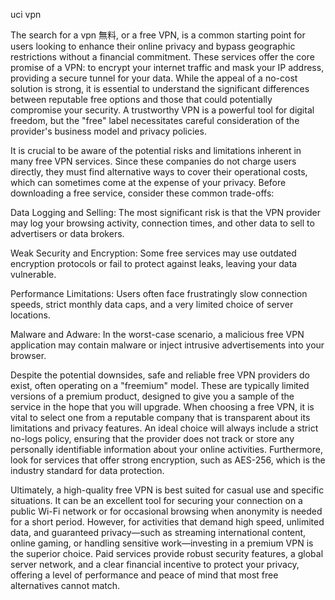uci vpn


The search for a vpn 無料, or a free VPN, is a common starting point for users looking to enhance their online privacy and bypass geographic restrictions without a financial commitment. These services offer the core promise of a VPN: to encrypt your internet traffic and mask your IP address, providing a secure tunnel for your data. While the appeal of a no-cost solution is strong, it is essential to understand the significant differences between reputable free options and those that could potentially compromise your security. A trustworthy VPN is a powerful tool for digital freedom, but the \"free\" label necessitates careful consideration of the provider's business model and privacy policies.



It is crucial to be aware of the potential risks and limitations inherent in many free VPN services. Since these companies do not charge users directly, they must find alternative ways to cover their operational costs, which can sometimes come at the expense of your privacy. Before downloading a free service, consider these common trade-offs:




Data Logging and Selling: The most significant risk is that the VPN provider may log your browsing activity, connection times, and other data to sell to advertisers or data brokers.


Weak Security and Encryption: Some free services may use outdated encryption protocols or fail to protect against leaks, leaving your data vulnerable.


Performance Limitations: Users often face frustratingly slow connection speeds, strict monthly data caps, and a very limited choice of server locations.


Malware and Adware: In the worst-case scenario, a malicious free VPN application may contain malware or inject intrusive advertisements into your browser.





Despite the potential downsides, safe and reliable free VPN providers do exist, often operating on a \"freemium\" model. These are typically limited versions of a premium product, designed to give you a sample of the service in the hope that you will upgrade. When choosing a free VPN, it is vital to select one from a reputable company that is transparent about its limitations and privacy features. An ideal choice will always include a strict no-logs policy, ensuring that the provider does not track or store any personally identifiable information about your online activities. Furthermore, look for services that offer strong encryption, such as AES-256, which is the industry standard for data protection.



Ultimately, a high-quality free VPN is best suited for casual use and specific situations. It can be an excellent tool for securing your connection on a public Wi-Fi network or for occasional browsing when anonymity is needed for a short period. However, for activities that demand high speed, unlimited data, and guaranteed privacy—such as streaming international content, online gaming, or handling sensitive work—investing in a premium VPN is the superior choice. Paid services provide robust security features, a global server network, and a clear financial incentive to protect your privacy, offering a level of performance and peace of mind that most free alternatives cannot match.
